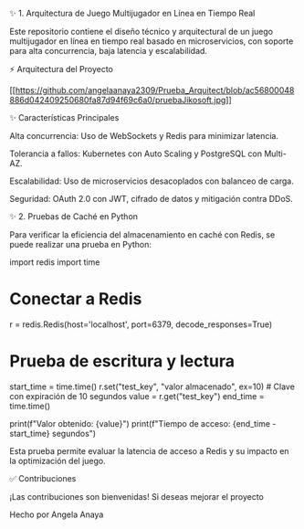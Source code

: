 ✨ 1. Arquitectura de Juego Multijugador en Línea en Tiempo Real

Este repositorio contiene el diseño técnico y arquitectural de un juego multijugador en línea en tiempo real basado en microservicios, con soporte para alta concurrencia, baja latencia y escalabilidad.

⚡ Arquitectura del Proyecto

[[https://github.com/angelaanaya2309/Prueba_Arquitect/blob/ac56800048886d042409250680fa87d94f69c6a0/pruebaJikosoft.jpg]]

✨ Características Principales

Alta concurrencia: Uso de WebSockets y Redis para minimizar latencia.

Tolerancia a fallos: Kubernetes con Auto Scaling y PostgreSQL con Multi-AZ.

Escalabilidad: Uso de microservicios desacoplados con balanceo de carga.

Seguridad: OAuth 2.0 con JWT, cifrado de datos y mitigación contra DDoS.

✨ 2. Pruebas de Caché en Python

Para verificar la eficiencia del almacenamiento en caché con Redis, se puede realizar una prueba en Python:

import redis
import time

# Conectar a Redis
r = redis.Redis(host='localhost', port=6379, decode_responses=True)

# Prueba de escritura y lectura
start_time = time.time()
r.set("test_key", "valor almacenado", ex=10)  # Clave con expiración de 10 segundos
value = r.get("test_key")
end_time = time.time()

print(f"Valor obtenido: {value}")
print(f"Tiempo de acceso: {end_time - start_time} segundos")

Esta prueba permite evaluar la latencia de acceso a Redis y su impacto en la optimización del juego.

✅ Contribuciones

¡Las contribuciones son bienvenidas! Si deseas mejorar el proyecto

Hecho por Angela Anaya

